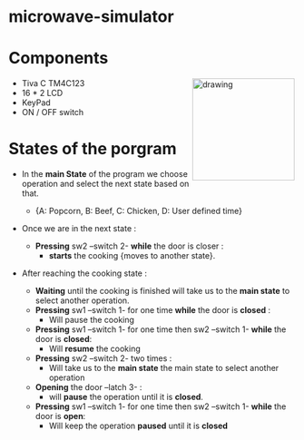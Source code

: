 # microwave-simulator

# **Components**

<div style="text-align: ">
<a href="link">
<img src="https://media.discordapp.net/attachments/975768228611641385/979146437696827452/Picsart_22-05-26_00-17-54-691.jpg?width=861&height=663" alt="drawing" width="180" align="right"></a>

</div>

- Tiva C TM4C123
- 16 \* 2 LCD
- KeyPad
- ON / OFF switch

# States of the porgram

- In the **main State** of the program we choose operation and select the next state based on that.

  - {A: Popcorn, B: Beef, C: Chicken, D: User defined time}

- Once we are in the next state :

  - **Pressing** sw2 –switch 2- **while** the door is closer :
    - **starts** the cooking {moves to another state}.

- After reaching the cooking state :
  - **Waiting** until the cooking is finished will take us to the **main state** to select another operation.
  - **Pressing** sw1 –switch 1- for one time **while** the door is **closed** :
    - Will pause the cooking
  - **Pressing** sw1 –switch 1- for one time then sw2 –switch 1- **while** the door is **closed**:
    - Will **resume** the cooking
  - **Pressing** sw2 –switch 2- two times :
    - Will take us to the **main state** the main state to select another operation
  - **Opening** the door –latch 3- :
    - will **pause** the operation until it is **closed**.
  - **Pressing** sw1 –switch 1- for one time then sw2 –switch 1- **while** the door is **open**:
    - Will keep the operation **paused** until it is **closed**
